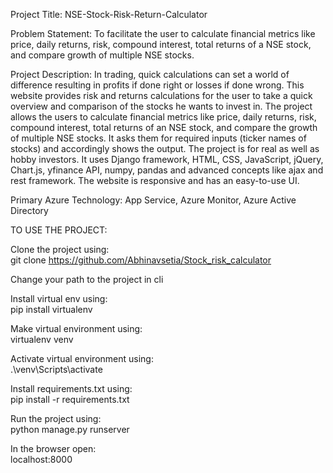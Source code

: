 Project Title: NSE-Stock-Risk-Return-Calculator

Problem Statement: To facilitate the user to calculate financial metrics like price, daily returns, risk, compound interest, total returns of a NSE stock, and compare growth of multiple NSE stocks.

Project Description: In trading, quick calculations can set a world of difference resulting in profits if done right or losses if done wrong. This website provides risk and returns calculations for the user to take a quick overview and comparison of the stocks he wants to invest in. The project allows the users to calculate financial metrics like price, daily returns, risk, compound interest, total returns of an NSE stock, and compare the growth of multiple NSE stocks. It asks them for required inputs (ticker names of stocks) and accordingly shows the output. The project is for real as well as hobby investors. It uses Django framework, HTML, CSS, JavaScript, jQuery, Chart.js, yfinance API, numpy, pandas and advanced concepts like ajax and rest framework. The website is responsive and has an easy-to-use UI.

Primary Azure Technology: App Service, Azure Monitor, Azure Active Directory

TO USE THE PROJECT:

Clone the project using:  
git clone https://github.com/Abhinavsetia/Stock_risk_calculator

Change your path to the project in cli

Install virtual env using:  
pip install virtualenv  

Make virtual environment using:  
virtualenv venv  

Activate virtual environment using:  
.\venv\Scripts\activate  

Install requirements.txt using:  
pip install -r requirements.txt  

Run the project using:  
python manage.py runserver  

In the browser open:  
localhost:8000  
